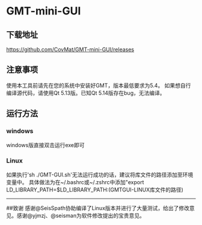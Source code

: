 # GMT-mini-GUI

## 下载地址
https://github.com/CovMat/GMT-mini-GUI/releases

## 注意事项
使用本工具前请先在您的系统中安装好GMT，版本最低要求为5.4。
如果想自行编译源代码，请使用Qt 5.13版。已知Qt 5.14版存在bug，无法编译。

## 运行方法
### windows
windows版直接双击运行exe即可
### Linux
如果执行'sh ./GMT-GUI.sh'无法运行成功的话，建议将库文件的路径添加至环境变量中。
具体做法为在~/.bashrc或~/.zshrc中添加"export LD_LIBRARY_PATH=$LD_LIBRARY_PATH:(GMTGUI-LINUX库文件的路径)

------------

##致谢
感谢@SeisSpath协助编译了Linux版本并进行了大量测试，给出了修改意见。感谢@yjmzj、@seisman为软件修改提出的宝贵意见。